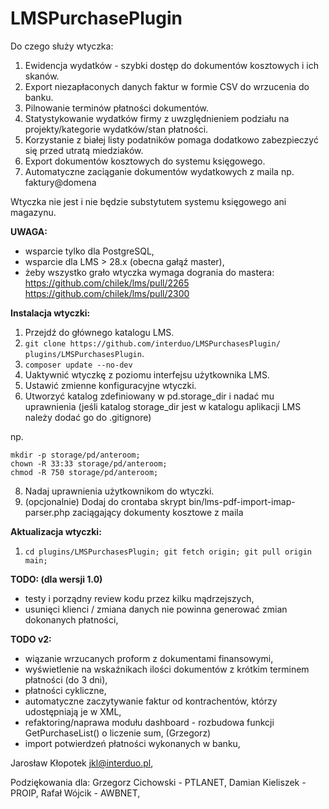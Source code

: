 # LMSPurchasePlugin 
Do czego służy wtyczka:
1. Ewidencja wydatków - szybki dostęp do dokumentów kosztowych i ich skanów.
2. Export niezapłaconych danych faktur w formie CSV do wrzucenia do banku.
3. Pilnowanie terminów płatności dokumentów.
4. Statystykowanie wydatków firmy z uwzględnieniem podziału na projekty/kategorie wydatków/stan płatności.
5. Korzystanie z białej listy podatników pomaga dodatkowo zabezpieczyć się przed utratą miedziaków.
6. Export dokumentów kosztowych do systemu księgowego.
7. Automatyczne zaciąganie dokumentów wydatkowych z maila np. faktury@domena

Wtyczka nie jest i nie będzie substytutem systemu księgowego ani magazynu.

**UWAGA:**
- wsparcie tylko dla PostgreSQL,
- wsparcie dla LMS > 28.x (obecna gałąź master),
- żeby wszystko grało wtyczka wymaga dogrania do mastera:
https://github.com/chilek/lms/pull/2265
https://github.com/chilek/lms/pull/2300

**Instalacja wtyczki:**
1. Przejdź do głównego katalogu LMS.
2. `git clone https://github.com/interduo/LMSPurchasesPlugin/ plugins/LMSPurchasesPlugin`.
3. `composer update --no-dev`
4. Uaktywnić wtyczkę z poziomu interfejsu użytkownika LMS.
5. Ustawić zmienne konfiguracyjne wtyczki.
6. Utworzyć katalog zdefiniowany w pd.storage_dir i nadać mu uprawnienia (jeśli katalog storage_dir jest w katalogu aplikacji LMS należy dodać go do .gitignore) 

np.
```
mkdir -p storage/pd/anteroom;
chown -R 33:33 storage/pd/anteroom;
chmod -R 750 storage/pd/anteroom;
```
8. Nadaj uprawnienia użytkownikom do wtyczki.
9. (opcjonalnie) Dodaj do crontaba skrypt bin/lms-pdf-import-imap-parser.php zaciągający dokumenty kosztowe z maila

**Aktualizacja wtyczki:**
1. `cd plugins/LMSPurchasesPlugin; git fetch origin; git pull origin main;`

**TODO: (dla wersji 1.0)**
- testy i porządny review kodu przez kilku mądrzejszych,
- usunięci klienci / zmiana danych nie powinna generować zmian dokonanych płatności,

**TODO v2:**
- wiązanie wrzucanych proform z dokumentami finansowymi,
- wyświetlenie na wskaźnikach ilości dokumentów z krótkim terminem płatności (do 3 dni),
- płatności cykliczne,
- automatyczne zaczytywanie faktur od kontrachentów, którzy udostępniają je w XML,
- refaktoring/naprawa modułu dashboard - rozbudowa funkcji GetPurchaseList() o liczenie sum, (Grzegorz)
- import potwierdzeń płatności wykonanych w banku,

Jarosław Kłopotek <jkl@interduo.pl>,

Podziękowania dla:
  Grzegorz Cichowski - PTLANET,
  Damian Kieliszek - PROIP,
  Rafał Wójcik - AWBNET,
